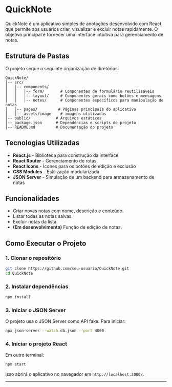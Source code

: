 # QuickNote

QuickNote é um aplicativo simples de anotações desenvolvido com React, que permite aos usuários criar, visualizar e excluir notas rapidamente. O objetivo principal é fornecer uma interface intuitiva para gerenciamento de notas.

## Estrutura de Pastas

O projeto segue a seguinte organização de diretórios:

```
QuickNote/
│-- src/
│   │-- components/
│   │   │-- form/       # Componentes de formulário reutilizáveis
│   │   │-- layout/     # Componentes gerais como botões e mensagens
│   │   │-- notes/      # Componentes específicos para manipulação de notas
│   │-- pages/         # Páginas principais do aplicativo
│   │-- assets/image    # imagens utilizadas
│-- public/           # Arquivos estáticos
│-- package.json      # Dependências e scripts do projeto
│-- README.md         # Documentação do projeto
```

## Tecnologias Utilizadas

- **React.js** - Biblioteca para construção da interface
- **React Router** - Gerenciamento de rotas
- **React Icons** - Ícones para os botões de edição e exclusão
- **CSS Modules** - Estilização modularizada
- **JSON Server** - Simulação de um backend para armazenamento de notas

## Funcionalidades

- Criar novas notas com nome, descrição e conteúdo.
- Listar todas as notas salvas.
- Excluir notas da lista.
- **(Em desenvolvimento)** Função de edição de notas.

## Como Executar o Projeto

### 1. Clonar o repositório

```sh
git clone https://github.com/seu-usuario/QuickNote.git
cd QuickNote
```

### 2. Instalar dependências

```sh
npm install
```

### 3. Iniciar o JSON Server

O projeto usa o JSON Server como API fake. Para iniciar:

```sh
npx json-server --watch db.json --port 4000
```

### 4. Iniciar o projeto React

Em outro terminal:

```sh
npm start
```

Isso abrirá o aplicativo no navegador em `http://localhost:3000/`.

---

